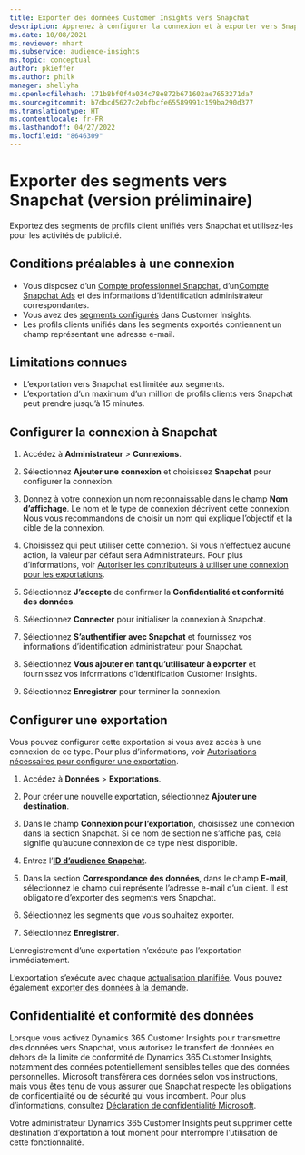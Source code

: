 ```yaml
---
title: Exporter des données Customer Insights vers Snapchat
description: Apprenez à configurer la connexion et à exporter vers Snapchat.
ms.date: 10/08/2021
ms.reviewer: mhart
ms.subservice: audience-insights
ms.topic: conceptual
author: pkieffer
ms.author: philk
manager: shellyha
ms.openlocfilehash: 171b8bf0f4a034c78e872b671602ae7653271da7
ms.sourcegitcommit: b7dbcd5627c2ebfbcfe65589991c159ba290d377
ms.translationtype: HT
ms.contentlocale: fr-FR
ms.lasthandoff: 04/27/2022
ms.locfileid: "8646309"
---
```

# <a name="export-segments-to-snapchat-preview"></a>Exporter des segments vers Snapchat (version préliminaire)

Exportez des segments de profils client unifiés vers Snapchat et utilisez-les pour les activités de publicité. 

## <a name="prerequisites-for-a-connection"></a>Conditions préalables à une connexion

-   Vous disposez d’un [Compte professionnel Snapchat](https://business.snapchat.com/), d’un[Compte Snapchat Ads](https://ads.snapchat.com/) et des informations d’identification administrateur correspondantes.
-   Vous avez des [segments configurés](segments.md) dans Customer Insights.
-   Les profils clients unifiés dans les segments exportés contiennent un champ représentant une adresse e-mail.

## <a name="known-limitations"></a>Limitations connues

- L’exportation vers Snapchat est limitée aux segments.
- L’exportation d’un maximum d’un million de profils clients vers Snapchat peut prendre jusqu’à 15 minutes. 

## <a name="set-up-connection-to-snapchat"></a>Configurer la connexion à Snapchat

1. Accédez à **Administrateur** > **Connexions**.

1. Sélectionnez **Ajouter une connexion** et choisissez **Snapchat** pour configurer la connexion.

1. Donnez à votre connexion un nom reconnaissable dans le champ **Nom d’affichage**. Le nom et le type de connexion décrivent cette connexion. Nous vous recommandons de choisir un nom qui explique l’objectif et la cible de la connexion.

1. Choisissez qui peut utiliser cette connexion. Si vous n’effectuez aucune action, la valeur par défaut sera Administrateurs. Pour plus d’informations, voir [Autoriser les contributeurs à utiliser une connexion pour les exportations](connections.md#allow-contributors-to-use-a-connection-for-exports).

1. Sélectionnez **J’accepte** de confirmer la **Confidentialité et conformité des données**.

1. Sélectionnez **Connecter** pour initialiser la connexion à Snapchat.

1. Sélectionnez **S’authentifier avec Snapchat** et fournissez vos informations d’identification administrateur pour Snapchat. 

1. Sélectionnez **Vous ajouter en tant qu’utilisateur à exporter** et fournissez vos informations d’identification Customer Insights.

1. Sélectionnez **Enregistrer** pour terminer la connexion.

## <a name="configure-an-export"></a>Configurer une exportation

Vous pouvez configurer cette exportation si vous avez accès à une connexion de ce type. Pour plus d’informations, voir [Autorisations nécessaires pour configurer une exportation](export-destinations.md#set-up-a-new-export).

1. Accédez à **Données** > **Exportations**.

1. Pour créer une nouvelle exportation, sélectionnez **Ajouter une destination**.

1. Dans le champ **Connexion pour l’exportation**, choisissez une connexion dans la section Snapchat. Si ce nom de section ne s’affiche pas, cela signifie qu’aucune connexion de ce type n’est disponible.

1. Entrez l’[**ID d’audience Snapchat**](https://businesshelp.snapchat.com/s/article/custom-audiences).

1. Dans la section **Correspondance des données**, dans le champ **E-mail**, sélectionnez le champ qui représente l’adresse e-mail d’un client. Il est obligatoire d’exporter des segments vers Snapchat.

1. Sélectionnez les segments que vous souhaitez exporter. 

1. Sélectionnez **Enregistrer**.

L’enregistrement d’une exportation n’exécute pas l’exportation immédiatement.

L’exportation s’exécute avec chaque [actualisation planifiée](system.md#schedule-tab). Vous pouvez également [exporter des données à la demande](export-destinations.md#run-exports-on-demand). 


## <a name="data-privacy-and-compliance"></a>Confidentialité et conformité des données

Lorsque vous activez Dynamics 365 Customer Insights pour transmettre des données vers Snapchat, vous autorisez le transfert de données en dehors de la limite de conformité de Dynamics 365 Customer Insights, notamment des données potentiellement sensibles telles que des données personnelles. Microsoft transférera ces données selon vos instructions, mais vous êtes tenu de vous assurer que Snapchat respecte les obligations de confidentialité ou de sécurité qui vous incombent. Pour plus d’informations, consultez [Déclaration de confidentialité Microsoft](https://go.microsoft.com/fwlink/?linkid=396732).

Votre administrateur Dynamics 365 Customer Insights peut supprimer cette destination d’exportation à tout moment pour interrompre l’utilisation de cette fonctionnalité.

